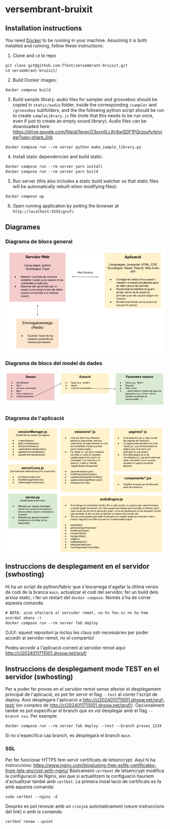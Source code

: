 # versembrant-bruixit

## Installation instructions

You need [Docker](https://www.docker.com/products/docker-desktop/) to be running in your machine. Assuming it is both installed and running, follow these instructions:

1. Clone and `cd` to repo

```shell
git clone git@github.com:ffont/versembrant-bruixit.git
cd versembrant-bruixit/
```

2. Build Docker images:

```shell
docker compose build
```

3. Build sample library: audio files for sampler and groovebox should be copied in `static/audio` folder, inside the corresponding `/sampler` and `/groovebox` subfolders, and the the following python script should be run to create `sampleLibrary.js` file (note that this needs to be run once, even if just to create an empty sound library). Audio files can be downloaded here: https://drive.google.com/file/d/1evpcD3svnlILLIfc8wSDF1PQrzoufyrb/view?usp=share_link

```shell
docker compose run --rm server python make_sample_library.py
```

4. Install static dependencies and build static:

```shell
docker compose run --rm server yarn install
docker compose run --rm server yarn build
```

5. Run server (this also includes a static build watcher so that static files will be automatically rebuilt when modifying files):

```shell
docker compose up
```

6. Open running application by poiting the browser at `http://localhost:5555/gruf/`

## Diagrames

### Diagrama de blocs general

![alt text](_docs/Diagrama_de_blocs_general.png)

### Diagrama de blocs del model de dades

![alt text](_docs/Diagrama_de_blocs_model.png)

### Diagrama de l'aplicació

![alt text](_docs/Diagrama_aplicacio.png)

## Instruccions de desplegament en el servidor (swhosting)

Hi ha un script de python/fabric que s'encarrega d'agafar la última versio de codi de la branca `main`, actualizar el codi del servidor, fer un build dels arxius static, i fer un restart del `docker compose`. Només s'ha de córrer aquesta comanda:

```
# NOTA: això afectarà al servidor remot, no ho feu si no ho hem acordat abans :)
docker compose run --rm server fab deploy
```

OJU!: aquest repositori ja inclou les claus ssh necessàries per poder accedir al servidor remot, no el compartiu!

Podeu accedir a l'aplicació corrent al servidor remot aquí: http://cl2024011711001.dnssw.net/gruf/

## Instruccions de desplegament mode TEST en el servidor (swhosting)

Per a poder fer proves en el servidor remot sense afectar el desplegament principal de l'aplicació, es pot fer servir el flag `--test` al córrer l'script de deploy. Això desplegarà l'aplicació a http://cl2024011711001.dnssw.net/gruf-test/ (en comptes de http://cl2024011711001.dnssw.net/gruf/). Opcionalment també es pot especificar el branch que es vol desplegar amb el flag `--branch xxx`. Per exemple:

```
docker compose run --rm server fab deploy --test --branch proves_1234
```

Si no s'especifica cap branch, es desplegarà el branch `main`.

### SSL

Per fer funcionar HTTPS fem servir certificats de letsencrypt. Aquí hi ha instruccions: https://www.nginx.com/blog/using-free-ssltls-certificates-from-lets-encrypt-with-nginx/
Bàsicament `certboot` de letsencrypt modifica la configuració de Nginx, així que si actualitzem la configuació hauriem d'actualitzar també amb `certbot`. La primera instal·lació de certificats es fa amb aquesta comanda:

```
sudo certbot --nginx -d
```

Després es pot renovar amb un `cronjob` automaticament (veure instruccions del link) o amb la comanda:

```
certbot renew --quiet
```
